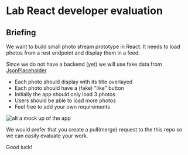 # Lab React developer evaluation

## Briefing 
We want to build small photo stream prototype in React.
It needs to load photos from a rest endpoint and display them in a feed.
            
Since we do not have a backend (yet) we will use fake data from <a href="https://jsonplaceholder.typicode.com/photos?_start=0&_end=10">JsonPlaceholder</a>

 - Each photo should display with its title overlayed
 - Each photo should have a (fake) "like" button
 - Initially the app should only load 3 photos
 - Users should be able to load more photos
 - Feel free to add your own requirements

![alt a mock up of the app](img/mock-up.svg)

We would prefer that you create a pull(merge) request to the this repo so we can easily evaluate your work.

            
Good luck!